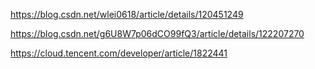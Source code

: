 https://blog.csdn.net/wlei0618/article/details/120451249

https://blog.csdn.net/g6U8W7p06dCO99fQ3/article/details/122207270

https://cloud.tencent.com/developer/article/1822441
